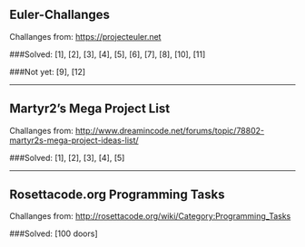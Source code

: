 ## Euler-Challanges
Challanges from: https://projecteuler.net 

###Solved:
[1], [2], [3], [4], [5], [6], [7], [8], [10], [11]

###Not yet:
[9], [12]

--------------------------------------------------

## Martyr2’s Mega Project List
Challanges from: http://www.dreamincode.net/forums/topic/78802-martyr2s-mega-project-ideas-list/

###Solved:
[1], [2], [3], [4], [5]

--------------------------------------------------

## Rosettacode.org Programming Tasks 
Challanges from: http://rosettacode.org/wiki/Category:Programming_Tasks

###Solved:
[100 doors]